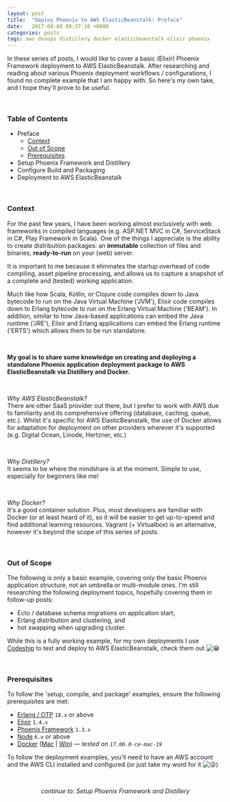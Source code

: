 ```yaml
---
layout: post
title:  "Deploy Phoenix to AWS ElasticBeanstalk: Preface"
date:   2017-08-08 08:37:16 +0800
categories: posts
tags: aws devops distillery docker elasticbeanstalk elixir phoenix 
---
```

In these series of posts, I would like to cover a basic (Elixir) Phoenix Framework deployment to AWS ElasticBeanstalk. After researching and reading about various Phoenix deployment workflows / configurations, I found no complete example that I am happy with. So here's my own take, and I hope they'll prove to be useful.<!--more-->

<br>

### Table of Contents

* Preface
  * [Context](#context)
  * [Out of Scope](#out-of-scope)
  * [Prerequisites](#prerequisites)
* Setup Phoenix Framework and Distillery
* Configure Build and Packaging
* Deployment to AWS ElasticBeanstalk

<br>

### Context

For the past few years, I have been working almost exclusively with web frameworks in compiled languages (e.g. ASP.NET MVC in C#, ServiceStack in C#, Play Framework in Scala). One of the things I appreciate is the ability to create distribution packages: an __immutable__ collection of files and binaries, __ready-to-run__ on your (web) server.

It is important to me because it eliminates the startup overhead of code compiling, asset pipeline processing, and allows us to capture a snapshot of a complete and (tested) working application.

Much like how Scala, Kotlin, or Clojure code compiles down to Java bytecode to run on the Java Virtual Machine ('JVM'), Elixir code compiles down to Erlang bytecode to run on the Erlang Virtual Machine ('BEAM'). In addition, similar to how Java-based applications can embed the Java runtime ('JRE'), Elixir and Erlang applications can embed the Erlang runtime ('ERTS') which allows them to be run standalone.

<br>

__My goal is to share some knowledge on creating and deploying a standalone Phoenix application deployment package to AWS ElasticBeanstalk via Distillery and Docker.__

<br>

*Why AWS ElasticBeanstalk?*<br>There are other SaaS provider out there, but I prefer to work with AWS due to familiarity and its comprehensive offering (database, caching, queue, etc.). Whilst it's specific for AWS ElasticBeanstalk, the use of Docker allows for adaptation for deployment on other providers wherever it's supported (e.g. Digital Ocean, Linode, Hertzner, etc.)

<br>

*Why Distillery?*<br>It seems to be where the mindshare is at the moment. Simple to use, especially for beginners like me!

<br>

*Why Docker?*<br>It's a good container solution. Plus, most developers are familiar with Docker (or at least heard of it), so it will be easier to get up-to-speed and find additional learning resources. Vagrant (+ Virtualbox) is an alternative, however it's beyond the scope of this series of posts.

<br>

### Out of Scope

The following is only a basic example, covering only the basic Phoenix application structure, not an umbrella or multi-module ones. I'm still researching the following deployment topics, hopefully covering them in follow-up posts:

* Ecto / database schema migrations on application start,
* Erlang distribution and clustering, and
* hot swapping when upgrading cluster.

While this is a fully working example, for my own deployments I use [Codeship](https://codeship.com/) to test and deploy to AWS ElasticBeanstalk, check them out <img draggable="false" class="emoji" style="margin-top:-3px" alt="😁" src="https://twemoji.maxcdn.com/16x16/1f601.png">

<br>

### Prerequisites

To follow the 'setup, compile, and package' examples, ensure the following prerequisites are met:

* [Erlang / OTP](http://www.erlang.org/downloads) `18.x` or above
* [Elixir](https://elixir-lang.org/install.html) `1.4.x`
* [Phoenix Framework](https://hexdocs.pm/phoenix/installation.html) `1.3.x`
* [Node](https://nodejs.org/en/) `6.x` or above
* [Docker](https://www.docker.com/) ([Mac](https://www.docker.com/docker-mac) \| [Win](https://www.docker.com/docker-windows)) &mdash; *tested on `17.06.0-ce-mac-19`*

To follow the deployment examples, you'll need to have an AWS account and the AWS CLI installed and configured (or just take my word for it <img draggable="false" class="emoji" style="margin-top:-3px" alt="😜" src="https://twemoji.maxcdn.com/16x16/1f61c.png">)

<br>

*<center>continue to: Setup Phoenix Framework and Distillery</center>*
